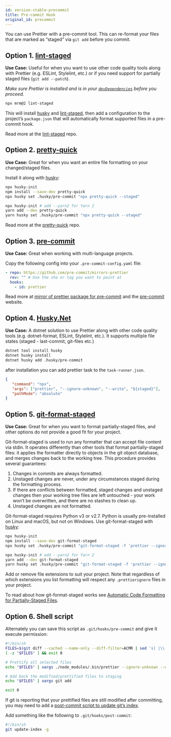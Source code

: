 ```yaml
---
id: version-stable-precommit
title: Pre-commit Hook
original_id: precommit
---
```


You can use Prettier with a pre-commit tool. This can re-format your files that are marked as “staged” via `git add` before you commit.

## Option 1. [lint-staged](https://github.com/okonet/lint-staged)

**Use Case:** Useful for when you want to use other code quality tools along with Prettier (e.g. ESLint, Stylelint, etc.) or if you need support for partially staged files (`git add --patch`).

_Make sure Prettier is installed and is in your [`devDependencies`](https://docs.npmjs.com/specifying-dependencies-and-devdependencies-in-a-package-json-file) before you proceed._

```bash
npx mrm@2 lint-staged
```

This will install [husky](https://github.com/typicode/husky) and [lint-staged](https://github.com/okonet/lint-staged), then add a configuration to the project’s `package.json` that will automatically format supported files in a pre-commit hook.

Read more at the [lint-staged](https://github.com/okonet/lint-staged#configuration) repo.

## Option 2. [pretty-quick](https://github.com/azz/pretty-quick)

**Use Case:** Great for when you want an entire file formatting on your changed/staged files.

Install it along with [husky](https://github.com/typicode/husky):

<!--DOCUSAURUS_CODE_TABS-->
<!--npm-->

```bash
npx husky-init
npm install --save-dev pretty-quick
npx husky set .husky/pre-commit "npx pretty-quick --staged"
```

<!--yarn-->

```bash
npx husky-init # add --yarn2 for Yarn 2
yarn add --dev pretty-quick
yarn husky set .husky/pre-commit "npx pretty-quick --staged"
```

<!--END_DOCUSAURUS_CODE_TABS-->

Read more at the [pretty-quick](https://github.com/azz/pretty-quick) repo.

## Option 3. [pre-commit](https://github.com/pre-commit/pre-commit)

**Use Case:** Great when working with multi-language projects.

Copy the following config into your `.pre-commit-config.yaml` file:

```yaml
- repo: https://github.com/pre-commit/mirrors-prettier
  rev: "" # Use the sha or tag you want to point at
  hooks:
    - id: prettier
```

Read more at [mirror of prettier package for pre-commit](https://github.com/pre-commit/mirrors-prettier) and the [pre-commit](https://pre-commit.com) website.

## Option 4. [Husky.Net](https://github.com/alirezanet/Husky.Net)

**Use Case:** A dotnet solution to use Prettier along with other code quality tools (e.g. dotnet-format, ESLint, Stylelint, etc.). It supports multiple file states (staged - last-commit, git-files etc.)

```bash
dotnet tool install husky
dotnet husky install
dotnet husky add .husky/pre-commit
```

after installation you can add prettier task to the `task-runner.json`.

```json
{
   "command": "npx",
   "args": ["prettier", "--ignore-unknown", "--write", "${staged}"],
   "pathMode": "absolute"
}
```

## Option 5. [git-format-staged](https://github.com/hallettj/git-format-staged)

**Use Case:** Great for when you want to format partially-staged files, and other options do not provide a good fit for your project.

Git-format-staged is used to run any formatter that can accept file content via stdin. It operates differently than other tools that format partially-staged files: it applies the formatter directly to objects in the git object database, and merges changes back to the working tree. This procedure provides several guarantees:

1. Changes in commits are always formatted.
2. Unstaged changes are never, under any circumstances staged during the formatting process.
3. If there are conflicts between formatted, staged changes and unstaged changes then your working tree files are left untouched - your work won’t be overwritten, and there are no stashes to clean up.
4. Unstaged changes are not formatted.

Git-format-staged requires Python v3 or v2.7. Python is usually pre-installed on Linux and macOS, but not on Windows. Use git-format-staged with [husky](https://github.com/typicode/husky):

<!--DOCUSAURUS_CODE_TABS-->
<!--npm-->

```bash
npx husky-init
npm install --save-dev git-format-staged
npx husky set .husky/pre-commit "git-format-staged -f 'prettier --ignore-unknown --stdin --stdin-filepath \"{}\"' ."
```

<!--yarn-->

```bash
npx husky-init # add --yarn2 for Yarn 2
yarn add --dev git-format-staged
yarn husky set .husky/pre-commit "git-format-staged -f 'prettier --ignore-unknown --stdin --stdin-filepath \"{}\"' ."
```

<!--END_DOCUSAURUS_CODE_TABS-->

Add or remove file extensions to suit your project. Note that regardless of which extensions you list formatting will respect any `.prettierignore` files in your project.

To read about how git-format-staged works see [Automatic Code Formatting for Partially-Staged Files](https://www.olioapps.com/blog/automatic-code-formatting/).

## Option 6. Shell script

Alternately you can save this script as `.git/hooks/pre-commit` and give it execute permission:

```sh
#!/bin/sh
FILES=$(git diff --cached --name-only --diff-filter=ACMR | sed 's| |\\ |g')
[ -z "$FILES" ] && exit 0

# Prettify all selected files
echo "$FILES" | xargs ./node_modules/.bin/prettier --ignore-unknown --write

# Add back the modified/prettified files to staging
echo "$FILES" | xargs git add

exit 0
```

If git is reporting that your prettified files are still modified after committing, you may need to add a [post-commit script to update git’s index](https://github.com/prettier/prettier/issues/2978#issuecomment-334408427).

Add something like the following to `.git/hooks/post-commit`:

```sh
#!/bin/sh
git update-index -g
```
